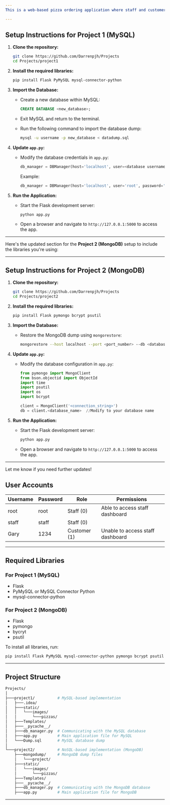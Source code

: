 ```yaml
---
This is a web-based pizza ordering application where staff and customers can interact with the system to manage pizza orders. The app supports two backends: Project 1 (MySQL) and Project 2 (NoSQL with MongoDB).

---
```


## Setup Instructions for Project 1 (MySQL)

1. **Clone the repository:**

   ```bash
   git clone https://github.com/Darrenpjh/Projects
   cd Projects/project1
   ```

2. **Install the required libraries:**

   ```bash
   pip install Flask PyMySQL mysql-connector-python
   ```

3. **Import the Database:**

   - Create a new database within MySQL:
     ```sql
     CREATE DATABASE <new_database>;
     ```

   - Exit MySQL and return to the terminal.

   - Run the following command to import the database dump:
     ```bash
     mysql -u username -p new_database < datadump.sql
     ```

4. **Update `app.py`:**

   - Modify the database credentials in `app.py`:
     ```python
     db_manager = DBManager(host='localhost', user=<database username>, password=<database password>, database=<the database that was imported into>)
     ```
     Example:
     ```python
     db_manager = DBManager(host='localhost', user='root', password='1234', database='project')
     ```

5. **Run the Application:**

   - Start the Flask development server:
     ```bash
     python app.py
     ```

   - Open a browser and navigate to `http://127.0.0.1:5000` to access the app.

---

Here's the updated section for the **Project 2 (MongoDB)** setup to include the libraries you're using:  

---

## Setup Instructions for Project 2 (MongoDB)

1. **Clone the repository:**

   ```bash
   git clone https://github.com/Darrenpjh/Projects
   cd Projects/project2
   ```

2. **Install the required libraries:**

   ```bash
   pip install Flask pymongo bcrypt psutil
   ```

3. **Import the Database:**

   - Restore the MongoDB dump using `mongorestore`:
     ```bash
     mongorestore --host localhost --port <port_number> --db <database_name> ./mongodump/project
     ```

4. **Update `app.py`:**

   - Modify the database configuration in `app.py`:
     ```python
     from pymongo import MongoClient
     from bson.objectid import ObjectId
     import time
     import psutil
     import os
     import bcrypt

     client = MongoClient('<connection_string>')
     db = client.<database_name>  //Modify to your database name
     ```

5. **Run the Application:**

   - Start the Flask development server:
     ```bash
     python app.py
     ```

   - Open a browser and navigate to `http://127.0.0.1:5000` to access the app.

--- 

Let me know if you need further updates!
## User Accounts

| Username  | Password  | Role        | Permissions                          |
|-----------|-----------|-------------|--------------------------------------|
| root      | root      | Staff    (0)| Able to access staff dashboard       |
| staff     | staff	| Staff    (0)| 
| Gary      | 1234      | Customer (1)| Unable to access staff dashboard     |

---

## Required Libraries

### For Project 1 (MySQL)

- Flask  
- PyMySQL or MySQL Connector Python  
- mysql-connector-python  

### For Project 2 (MongoDB)

- Flask  
- pymongo
- bycryt
- psutil

To install all libraries, run:
```bash
pip install Flask PyMySQL mysql-connector-python pymongo bcrypt psutil
```

---

## Project Structure

```bash
Projects/
│
├───project1/          # MySQL-based implementation
│   ├───.idea/
│   ├───static/
│   │   └───images/
│   │       └───pizzas/
│   ├───Templates/
│   ├───__pycache__/
│   ├───db_manager.py  # Communicating with the MySQL database
│   ├───app.py         # Main application file for MySQL
│   └───Dump.sql       # MySQL database dump
│
└───project2/          # NoSQL-based implementation (MongoDB)
    ├───mongodump/     # MongoDB dump files
    │   └───project/
    ├───static/
    │   └───images/
    │       └───pizzas/
    ├───Templates/
    ├───__pycache__/
    ├───db_manager.py  # Communicating with the MongoDB database
    ├───app.py         # Main application file for MongoDB
```

---
